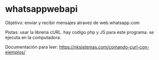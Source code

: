 # whatsappwebapi

Objetivo: enviar y recibir mensajes atravez de web.whatsapp.com

Pistas: usar la libreria cURL. hay codigo php y JS para este programa. se ejecuta en la computadora.

Documentación para leer:
https://nksistemas.com/comando-curl-con-ejemplos/
